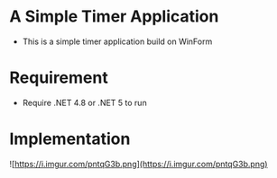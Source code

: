 # A Simple Timer Application
- This is a simple timer application build on WinForm
# Requirement
- Require .NET 4.8 or .NET 5 to run
# Implementation
![https://i.imgur.com/pntqG3b.png](https://i.imgur.com/pntqG3b.png)
